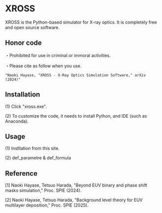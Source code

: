 # XROSS
XROSS is the Python-based simulator for X-ray optics. It is completely free and open source software. 

## Honor code
・Prohibited for use in criminal or immoral activities.

・Please cite as follow when you use.
  
    "Naoki Hayase, "XROSS - X-Ray Optics Simulation Software," arXiv (2024)"

## Installation

(1) Click "xross.exe".

(2) To customize the code, it needs to install Python, and IDE (such as Anaconda).

## Usage

(1) Instllation from this site.

(2) def_parametre & def_formula

## Reference

[1] Naoki Hayase, Tetsuo Harada, "Beyond EUV binary and phase shift masks simulation," Proc. SPIE (2024).

[2] Naoki Hayase, Tetsuo Harada, "Background level theory for EUV multilayer deposition," Proc. SPIE (2025).
